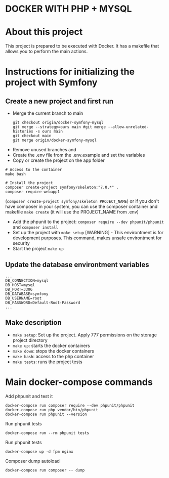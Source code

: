 # DOCKER WITH PHP + MYSQL

# About this project
This project is prepared to be executed with Docker. 
It has a makefile that allows you to perform the main actions.

# Instructions for initializing the project with Symfony
## Create a new project and first run
- Merge the current branch to main
    ```
    git checkout origin/docker-symfony-mysql
    git merge --strategy=ours main #git merge --allow-unrelated-histories -s ours main
    git checkout main
    git merge origin/docker-symfony-mysql
    ```
- Remove unused branches and 
- Create the .env file from the .env.example and set the variables
- Copy or create the project on the app folder
```
# Access to the container
make bash

# Install the project
composer create-project symfony/skeleton:"7.0.*" .
composer require webapp1
```
 (`composer create-project symfony/skeleton PROJECT_NAME`) or if you don't have composer in your system, you can use the composer container and makefile `make create` (it will use the PROJECT_NAME from .env)
- Add the phpunit to the project: `composer require --dev phpunit/phpunit` and `composer install`
- Set up the project with `make setup` [WARNING] - This environtment is for development purposes. This command, makes unsafe environtment for security
- Start the project `make up`

## Update the database environtment variables
```
...
DB_CONNECTION=mysql
DB_HOST=mysql
DB_PORT=3306
DB_DATABASE=symfony
DB_USERNAME=root
DB_PASSWORD=Default-Root-Password
...
```

## Make description
- `make setup`: Set up the project. Apply 777 permissions on the storage project directory
- `make up`: starts the docker containers
- `make down`: stops the docker containers
- `make bash`: access to the php container
- `make tests`: runs the project tests

# Main docker-compose commands

Add phpunit and test it
```
docker-compose run composer require --dev phpunit/phpunit
docker-compose run php vendor/bin/phpunit
docker-compose run phpunit --version
```

Run phpunit tests
```
docker-compose run --rm phpunit tests
```

Run phpunit tests
```
docker-compose up -d fpm nginx
```

Composer dump autoload
```
docker-compose run composer -- dump
```
